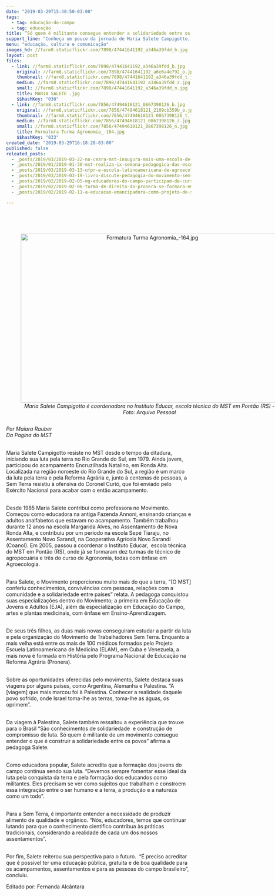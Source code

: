 ```yaml
---
date: "2019-03-29T15:40:50-03:00"
tags:
  - tag: educação-do-campo
  - tag: educação
title: “Só quem é militante consegue entender a solidariedade entre os povos”
support_line: "Conheça um pouco da jornada de Maria Salete Campigotto, educadora Sem Terra há mais de 36 anos"
menu: "educação, cultura e comunicação"
images_hd: //farm8.staticflickr.com/7898/47441641192_a346a39fdd_b.jpg
layout: post
files:
  - link: //farm8.staticflickr.com/7898/47441641192_a346a39fdd_b.jpg
    original: //farm8.staticflickr.com/7898/47441641192_a6e6a4e792_o.jpg
    thumbnail: //farm8.staticflickr.com/7898/47441641192_a346a39fdd_t.jpg
    medium: //farm8.staticflickr.com/7898/47441641192_a346a39fdd_z.jpg
    small: //farm8.staticflickr.com/7898/47441641192_a346a39fdd_n.jpg
    title: MARIA SALETE .jpg
    $$hashKey: "030"
  - link: //farm8.staticflickr.com/7856/47494618121_0867398126_b.jpg
    original: //farm8.staticflickr.com/7856/47494618121_2109cb359b_o.jpg
    thumbnail: //farm8.staticflickr.com/7856/47494618121_0867398126_t.jpg
    medium: //farm8.staticflickr.com/7856/47494618121_0867398126_z.jpg
    small: //farm8.staticflickr.com/7856/47494618121_0867398126_n.jpg
    title: Formatura Turma Agronomia_-164.jpg
    $$hashKey: "033"
created_date: "2019-03-29T16:18:28-03:00"
published: false
releated_posts:
  - _posts/2019/03/2019-03-22-no-ceara-mst-inaugura-mais-uma-escola-de-ensino-medio-do-campo.md
  - _posts/2019/01/2019-01-30-mst-realiza-ix-semana-pedagogica-das-escolas-do-campo-no-ce.md
  - _posts/2019/03/2019-03-13-ufpr-e-escola-latinoamericana-de-agroecologia-formam-1a-turma-de-licenciatura-em-educacao.md
  - _posts/2019/03/2019-03-19-livro-discute-pedagogia-do-movimento-sem-terra-e-relacoes-de-genero.md
  - _posts/2019/02/2019-02-05-mg-educadores-do-campo-participam-de-curso-de-formacao-em-sao-joaquim-de-bicas.md
  - _posts/2019/02/2019-02-06-turma-de-direito-do-pronera-se-formara-em-2019.md
  - _posts/2019/02/2019-02-11-a-educacao-emancipadora-como-projeto-de-sociedade.md

---
```

<p><br />
&nbsp;</p>

<div style="text-align:center">
<figure class="image" style="display:inline-block"><img alt="Formatura Turma Agronomia_-164.jpg" height="460" src="//farm8.staticflickr.com/7856/47494618121_0867398126_b.jpg" width="700" />
<figcaption><em>Maria Salete Campigotto &eacute; coordenadora no Instituto Educar, escola t&eacute;cnica do MST em Pont&atilde;o (RS) -<br />
Foto: Arquivo Pessoal</em></figcaption>
</figure>
</div>

<p><em>Por Maiara Rauber<br />
Da Pagina do MST</em><br />
&nbsp;</p>

<p>Maria Salete Campigotto resiste no MST desde o tempo da ditadura, iniciando sua luta pela terra no Rio Grande do Sul, em 1979. Ainda jovem, participou do acampamento Encruzilhada Natalino, em Ronda Alta. Localizada na regi&atilde;o noroeste do Rio Grande do Sul, a regi&atilde;o &eacute; um marco da luta pela terra e pela Reforma Agr&aacute;ria e, junto &agrave; centenas de pessoas, a Sem Terra resistiu &agrave; ofensiva do Coronel Curi&oacute;, que foi enviado pelo Ex&eacute;rcito Nacional para acabar com o ent&atilde;o acampamento.<br />
&nbsp;</p>

<p>Desde 1985 Maria Salete contribu&iacute; como professora no Movimento. Come&ccedil;ou como educadora na antiga Fazenda Annoni, ensinando crian&ccedil;as e adultos analfabetos que estavam no acampamento. Tamb&eacute;m trabalhou durante 12 anos na escola Margarida Alves, no Assentamento de Nova Ronda Alta, e contribuiu por um per&iacute;odo na escola Sep&eacute; Tiaraju, no Assentamento Novo Sarandi, na Cooperativa Agr&iacute;cola Novo Sarandi (Coanol). Em 2005, passou a coordenar o Instituto Educar,&nbsp; escola t&eacute;cnica do MST em Pont&atilde;o (RS), onde j&aacute; se formaram dez turmas de t&eacute;cnico de agropecu&aacute;ria e tr&ecirc;s do curso de Agronomia, todas com &ecirc;nfase em Agroecologia.<br />
&nbsp;</p>

<p>Para Salete, o Movimento proporcionou muito mais do que a terra, &ldquo;[O MST] conferiu conhecimentos, conviv&ecirc;ncias com pessoas, rela&ccedil;&otilde;es com a comunidade e a solidariedade entre pa&iacute;ses&rdquo; relata. A pedagoga conquistou suas especializa&ccedil;&otilde;es dentro do Movimento; a primeira em Educa&ccedil;&atilde;o de Jovens e Adultos (EJA), al&eacute;m da especializa&ccedil;&atilde;o em Educa&ccedil;&atilde;o do Campo, artes e plantas medicinais, com &ecirc;nfase em Ensino-Aprendizagem.</p>

<p><br />
De seus tr&ecirc;s filhos, as duas mais novas conseguiram estudar a partir da luta e pela organiza&ccedil;&atilde;o do Movimento de Trabalhadores Sem Terra. Enquanto a mais velha est&aacute; entre os mais de 100 m&eacute;dicos formados pelo Projeto Escuela Latinoamericana de Medicina (ELAM), em Cuba e Venezuela, a mais nova &eacute; formada em Hist&oacute;ria pelo Programa Nacional de Educa&ccedil;&atilde;o na Reforma Agr&aacute;ria (Pronera).<br />
&nbsp;</p>

<p>Sobre as oportunidades oferecidas pelo movimento, Salete destaca suas viagens por alguns pa&iacute;ses, como Argentina, Alemanha e Palestina. &ldquo;A [viagem] que mais marcou foi &agrave; Palestina. Conhecer a realidade daquele povo sofrido, onde Israel toma-lhe as terras, toma-lhe as &aacute;guas, os oprimem&rdquo;.<br />
&nbsp;</p>

<p>Da viagem &agrave; Palestina, Salete tamb&eacute;m ressaltou a experi&ecirc;ncia que trouxe para o Brasil &ldquo;S&atilde;o conhecimentos de solidariedade&nbsp; e constru&ccedil;&atilde;o de compromisso de luta. S&oacute; quem &eacute; militante de um movimento consegue entender o que &eacute; construir a solidariedade entre os povos&rdquo; afirma a pedagoga Salete.<br />
&nbsp;</p>

<p>Como educadora popular, Salete acredita que a forma&ccedil;&atilde;o dos jovens do campo continua sendo sua luta. &ldquo;Devemos sempre fomentar esse ideal da luta pela conquista da terra e pela forma&ccedil;&atilde;o dos educandos como militantes. Eles precisam se ver como sujeitos que trabalham e constroem essa integra&ccedil;&atilde;o entre o ser humano e a terra, a produ&ccedil;&atilde;o e a natureza como um todo&rdquo;.<br />
&nbsp;</p>

<p>Para a Sem Terra, &eacute; importante entender a necessidade de produzir alimento de qualidade e org&acirc;nico. &ldquo;N&oacute;s, educadores, temos que continuar lutando para que o conhecimento cientifico contribua &agrave;s pr&aacute;ticas tradicionais, considerando a realidade de cada um dos nossos assentamentos&rdquo;.&nbsp;</p>

<p><br />
Por fim, Salete reiterou sua perspectiva para o futuro.&nbsp; &ldquo;&Eacute; preciso acreditar que &eacute; poss&iacute;vel ter uma educa&ccedil;&atilde;o p&uacute;blica, gratuita e de boa qualidade para os acampamentos, assentamentos e para as pessoas do campo brasileiro&rdquo;, concluiu.</p>

<p>Editado por: Fernanda Alc&acirc;ntara</p>
